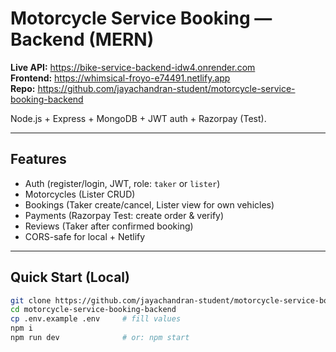 # Motorcycle Service Booking — Backend (MERN)

**Live API:** https://bike-service-backend-idw4.onrender.com  
**Frontend:** https://whimsical-froyo-e74491.netlify.app  
**Repo:** https://github.com/jayachandran-student/motorcycle-service-booking-backend

Node.js + Express + MongoDB + JWT auth + Razorpay (Test).

---

## Features

- Auth (register/login, JWT, role: `taker` or `lister`)
- Motorcycles (Lister CRUD)
- Bookings (Taker create/cancel, Lister view for own vehicles)
- Payments (Razorpay Test: create order & verify)
- Reviews (Taker after confirmed booking)
- CORS-safe for local + Netlify

---

## Quick Start (Local)

```bash
git clone https://github.com/jayachandran-student/motorcycle-service-booking-backend.git
cd motorcycle-service-booking-backend
cp .env.example .env     # fill values
npm i
npm run dev              # or: npm start
```
